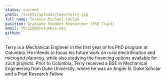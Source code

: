 ```yaml
---
status: current
photo: /assets/uploads/team/terry.jpg
full_name: Terence Michael Conlon
position: Graduate Student Researcher (PhD Track)
email: tmc2180@columbia.edu
github:
---
```

Terry is a Mechanical Engineer in the first year of his PhD program at Columbia. He intends to focus his future work on rural electrification and microgrid planning, while also studying the financing options available for such projects. Prior to Columbia, Terry received a BSE in Mechanical Engineering from Duke University, where he was an Angier B. Duke Scholar and a Pratt Research Fellow. 



